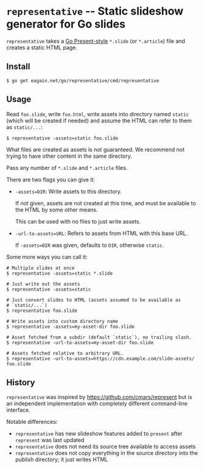 # `representative` -- Static slideshow generator for Go slides

`representative` takes a [Go
Present-style](https://godoc.org/golang.org/x/tools/present)
`*.slide` (or `*.article`) file and creates a static HTML page.

## Install

```
$ go get eagain.net/go/representative/cmd/representative
```

## Usage

Read `foo.slide`, write `foo.html`, write assets into directory named
`static` (which will be created if needed) and assume the HTML can
refer to them as `static/...`:

```
$ representative -assets=static foo.slide
```

What files are created as assets is not guaranteed. We recommend
not trying to have other content in the same directory.

Pass any number of `*.slide` and `*.article` files.

There are two flags you can give it:

- `-assets=DIR`: Write assets to this directory.

  If not given, assets are not created at this time, and must be
  available to the HTML by some other means.

  This can be used with no files to just write assets.

- `-url-to-assets=URL`: Refers to assets from HTML with this base
  URL.

  If `-assets=DIR` was given, defaults to `DIR`, otherwise `static`.

Some more ways you can call it:

```
# Multiple slides at once
$ representative -assets=static *.slide

# Just write out the assets
$ representative -assets=static

# Just convert slides to HTML (assets assumed to be available as
# `static/...`)
$ representative foo.slide

# Write assets into custom directory name
$ representative -assets=my-asset-dir foo.slide

# Asset fetched from a subdir (default `static`), no trailing slash.
$ representative -url-to-assets=my-asset-dir foo.slide

# Assets fetched relative to arbitrary URL.
$ representative -url-to-assets=https://cdn.example.com/slide-assets/ foo.slide
```


## History

`representative` was inspired by https://github.com/cmars/represent
but is an independent implementation with completely different
command-line interface.

Notable differences:

- `representative` has new slideshow features added to `present` after
  `represent` was last updated
- `representative` does not need its source tree available to access
  assets
- `representative` does not copy everything in the source directory
  into the publish directory; it just writes HTML
